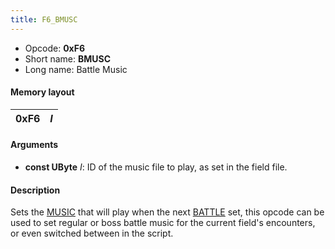 ```yaml
---
title: F6_BMUSC
---
```


-   Opcode: **0xF6**
-   Short name: **BMUSC**
-   Long name: Battle Music

#### Memory layout

| 0xF6 | *I* |
|------|-----|

#### Arguments

-   **const UByte** *I*: ID of the music file to play, as set in the field file.

#### Description

Sets the [MUSIC](FF7/Field/Script/Opcodes/F0_MUSIC "wikilink") that will play when the next [BATTLE](70_BATTLE.md) set, this opcode can be used to set regular or boss battle music for the current field's encounters, or even switched between in the script.
